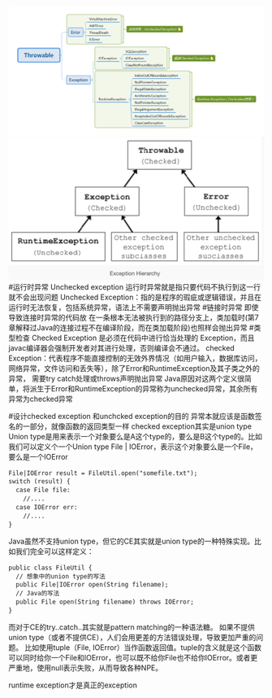 ![](.z_120_exception_类型_images/307690d9.png)
![](.z_120_exception_类型_images/cf9af87f.png)
[](https://blog.csdn.net/weixin_40936211/article/details/97751272)
#运行时异常
Unchecked exception
运行时异常就是指只要代码不执行到这一行就不会出现问题
Unchecked Exception：指的是程序的瑕疵或逻辑错误，并且在运行时无法恢复，包括系统异常，语法上不需要声明抛出异常
#链接时异常
即使导致连接时异常的代码放 在一条根本无法被执行到的路径分支上，类加载时(第7章解释过Java的连接过程不在编译阶段，而在类加载阶段)也照样会抛出异常
#类型检查
Checked Exception 是必须在代码中进行恰当处理的 Exception，而且javac编译器会强制开发者对其进行处理，否则编译会不通过。
checked Exception：代表程序不能直接控制的无效外界情况（如用户输入，数据库访问，网络异常，文件访问和丢失等），除了Error和RuntimeException及其子类之外的异常， 需要try catch处理或throws声明抛出异常
Java原因对这两个定义很简单，将派生于Error和RuntimeException的异常称为unchecked异常，其余所有异常为checked异常

#设计checked exception 和unchcked exception的目的
[](https://www.zhihu.com/question/30428214/answer/852807268)
异常本就应该是函数签名的一部分，就像函数的返回类型一样
checked exception其实是union type
Union type是用来表示一个对象要么是A这个type的，要么是B这个type的。比如我们可以定义个一个Union type File | IOError，表示这个对象要么是一个File，要么是一个IOError
```asp
File|IOError result = FileUtil.open("somefile.txt");
switch (result) {
  case File file:
    //....
  case IOError err:
    //....
}
```
Java虽然不支持union type，但它的CE其实就是union type的一种特殊实现。比如我们完全可以这样定义：
```asp
public class FileUtil {
  // 想象中的union type的写法
  public File|IOError open(String filename);
  // Java的写法
  public File open(String filename) throws IOError;
}
```
[](https://www.zhihu.com/question/30428214/answer/604073047)
而对于CE的try..catch..其实就是pattern matching的一种语法糖。
如果不提供union type（或者不提供CE），人们会用更差的方法错误处理，导致更加严重的问题。
比如使用tuple（File, IOError）当作函数返回值。tuple的含义就是这个函数可以同时给你一个File和IOError，也可以既不给你File也不给你IOError。或者更严重地，使用null表示失败，从而导致各种NPE。

runtime exception才是真正的exception
